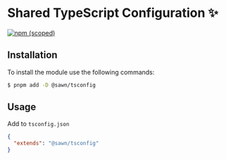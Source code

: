 # Shared TypeScript Configuration ✨

[![npm (scoped)](https://img.shields.io/npm/v/@sawn/tsconfig.svg?style=flat-square)](https://www.npmjs.com/package/@sawn/tsconfig)

## Installation

To install the module use the following commands:

```bash
$ pnpm add -D @sawn/tsconfig
```

## Usage

Add to `tsconfig.json`

```json
{
  "extends": "@sawn/tsconfig"
}
```
